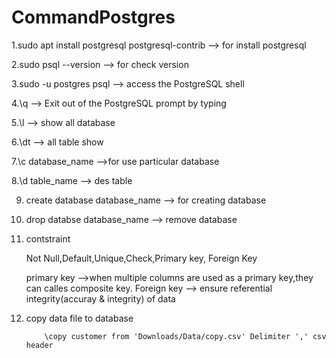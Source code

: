 # CommandPostgres


1.sudo apt install postgresql postgresql-contrib --> for install postgresql

2.sudo  psql --version --> for check version 

3.sudo -u postgres psql --> access the PostgreSQL shell

4.\q --> Exit out of the PostgreSQL prompt by typing

5.\l --> show all database 

6.\dt --> all table show 

7.\c database_name -->for use particular database 

8.\d table_name --> des table

9. create database database_name --> for creating database

10. drop databse database_name --> remove database

11. contstraint

    Not Null,Default,Unique,Check,Primary key, Foreign Key
   
     primary key -->when multiple columns are used as a primary key,they can calles composite key.
     Foreign key --> ensure referential integrity(accuray & integrity) of data
     
 12. copy data file to database
 
             \copy customer from 'Downloads/Data/copy.csv' Delimiter ',' csv header

